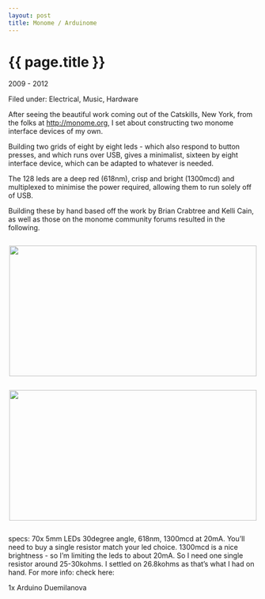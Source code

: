 ```yaml
---
layout: post
title: Monome / Arduinome
---
```


{{ page.title }}
================

<p class="meta">2009 - 2012</p>
<p class="meta">Filed under: Electrical, Music, Hardware</p>

After seeing the beautiful work coming out of the Catskills, New York, from the folks at http://monome.org, I set about constructing two monome interface devices of my own.

Building two grids of eight by eight leds - which also respond to button presses, and which runs over USB, gives a minimalist, sixteen by eight interface device, which can be adapted to whatever is needed.

The 128 leds are a deep red (618nm), crisp and bright (1300mcd) and multiplexed to minimise the power required, allowing them to run solely off of USB.

Building these by hand based off the work by Brian Crabtree and Kelli Cain, as well as those on the monome community forums resulted in the following.

<a href="https://s3.amazonaws.com/github_image_storage/monome.jpg">
<img style="margin: 2em auto; display:block;" src="https://s3.amazonaws.com/github_image_storage/monome.jpg" width="500" height="264" alt="" />
</a>

<a href="https://s3.amazonaws.com/github_image_storage/monome_2.jpg">
<img style="margin: 2em auto; display:block;" src="https://s3.amazonaws.com/github_image_storage/monome_2.jpg" width="500" height="264" alt="" />
</a>

specs:
70x 5mm LEDs 30degree angle, 618nm, 1300mcd at 20mA. You’ll need to buy a single resistor match your led choice. 1300mcd is a nice brightness - so I’m limiting the leds to about 20mA. So I need one single resistor around 25-30kohms. I settled on 26.8kohms as that’s what I had on hand. For more info: check here:

1x Arduino Duemilanova
